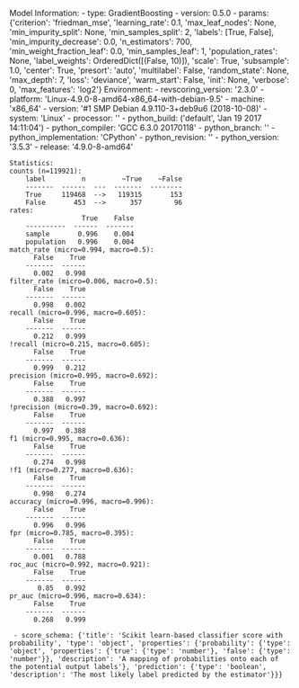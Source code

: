 Model Information:
	 - type: GradientBoosting
	 - version: 0.5.0
	 - params: {'criterion': 'friedman_mse', 'learning_rate': 0.1, 'max_leaf_nodes': None, 'min_impurity_split': None, 'min_samples_split': 2, 'labels': [True, False], 'min_impurity_decrease': 0.0, 'n_estimators': 700, 'min_weight_fraction_leaf': 0.0, 'min_samples_leaf': 1, 'population_rates': None, 'label_weights': OrderedDict([(False, 10)]), 'scale': True, 'subsample': 1.0, 'center': True, 'presort': 'auto', 'multilabel': False, 'random_state': None, 'max_depth': 7, 'loss': 'deviance', 'warm_start': False, 'init': None, 'verbose': 0, 'max_features': 'log2'}
	Environment:
	 - revscoring_version: '2.3.0'
	 - platform: 'Linux-4.9.0-8-amd64-x86_64-with-debian-9.5'
	 - machine: 'x86_64'
	 - version: '#1 SMP Debian 4.9.110-3+deb9u6 (2018-10-08)'
	 - system: 'Linux'
	 - processor: ''
	 - python_build: ('default', 'Jan 19 2017 14:11:04')
	 - python_compiler: 'GCC 6.3.0 20170118'
	 - python_branch: ''
	 - python_implementation: 'CPython'
	 - python_revision: ''
	 - python_version: '3.5.3'
	 - release: '4.9.0-8-amd64'
	
	Statistics:
	counts (n=119921):
		label         n         ~True    ~False
		-------  ------  ---  -------  --------
		True     119468  -->   119315       153
		False       453  -->      357        96
	rates:
		              True    False
		----------  ------  -------
		sample       0.996    0.004
		population   0.996    0.004
	match_rate (micro=0.994, macro=0.5):
		  False    True
		-------  ------
		  0.002   0.998
	filter_rate (micro=0.006, macro=0.5):
		  False    True
		-------  ------
		  0.998   0.002
	recall (micro=0.996, macro=0.605):
		  False    True
		-------  ------
		  0.212   0.999
	!recall (micro=0.215, macro=0.605):
		  False    True
		-------  ------
		  0.999   0.212
	precision (micro=0.995, macro=0.692):
		  False    True
		-------  ------
		  0.388   0.997
	!precision (micro=0.39, macro=0.692):
		  False    True
		-------  ------
		  0.997   0.388
	f1 (micro=0.995, macro=0.636):
		  False    True
		-------  ------
		  0.274   0.998
	!f1 (micro=0.277, macro=0.636):
		  False    True
		-------  ------
		  0.998   0.274
	accuracy (micro=0.996, macro=0.996):
		  False    True
		-------  ------
		  0.996   0.996
	fpr (micro=0.785, macro=0.395):
		  False    True
		-------  ------
		  0.001   0.788
	roc_auc (micro=0.992, macro=0.921):
		  False    True
		-------  ------
		   0.85   0.992
	pr_auc (micro=0.996, macro=0.634):
		  False    True
		-------  ------
		  0.268   0.999
	
	 - score_schema: {'title': 'Scikit learn-based classifier score with probability', 'type': 'object', 'properties': {'probability': {'type': 'object', 'properties': {'true': {'type': 'number'}, 'false': {'type': 'number'}}, 'description': 'A mapping of probabilities onto each of the potential output labels'}, 'prediction': {'type': 'boolean', 'description': 'The most likely label predicted by the estimator'}}}

